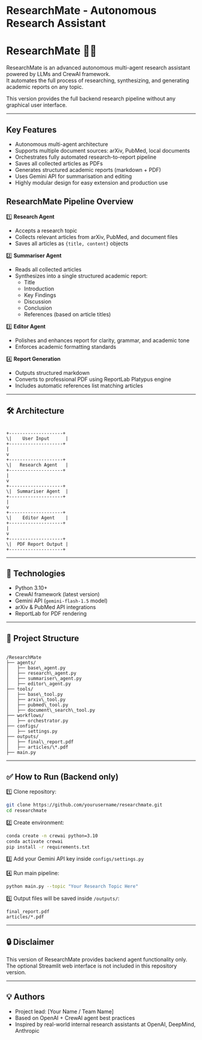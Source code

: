 # **ResearchMate - Autonomous Research Assistant**


# ResearchMate 🧠📄

ResearchMate is an advanced autonomous multi-agent research assistant powered by LLMs and CrewAI framework.  
It automates the full process of researching, synthesizing, and generating academic reports on any topic.

This version provides the full backend research pipeline without any graphical user interface.

---

## Key Features

- Autonomous multi-agent architecture
- Supports multiple document sources: arXiv, PubMed, local documents
- Orchestrates fully automated research-to-report pipeline
- Saves all collected articles as PDFs
- Generates structured academic reports (markdown + PDF)
- Uses Gemini API for summarisation and editing
- Highly modular design for easy extension and production use



## ResearchMate Pipeline Overview

1️⃣ **Research Agent**
- Accepts a research topic
- Collects relevant articles from arXiv, PubMed, and document files
- Saves all articles as `{title, content}` objects

2️⃣ **Summariser Agent**
- Reads all collected articles
- Synthesizes into a single structured academic report:
    - Title
    - Introduction
    - Key Findings
    - Discussion
    - Conclusion
    - References (based on article titles)

3️⃣ **Editor Agent**
- Polishes and enhances report for clarity, grammar, and academic tone
- Enforces academic formatting standards

4️⃣ **Report Generation**
- Outputs structured markdown
- Converts to professional PDF using ReportLab Platypus engine
- Includes automatic references list matching articles

---

## 🛠️ Architecture

```

+--------------------+
\|    User Input      |
+--------------------+
|
v
+--------------------+
\|   Research Agent   |
+--------------------+
|
v
+--------------------+
\|  Summariser Agent  |
+--------------------+
|
v
+--------------------+
\|    Editor Agent    |
+--------------------+
|
v
+--------------------+
\|  PDF Report Output |
+--------------------+

```

---

## 🔧 Technologies

- Python 3.10+
- CrewAI framework (latest version)
- Gemini API (`gemini-flash-1.5` model)
- arXiv & PubMed API integrations
- ReportLab for PDF rendering

---

## 📂 Project Structure

```

/ResearchMate
├── agents/
│   ├── base\_agent.py
│   ├── research\_agent.py
│   ├── summariser\_agent.py
│   ├── editor\_agent.py
├── tools/
│   ├── base\_tool.py
│   ├── arxiv\_tool.py
│   ├── pubmed\_tool.py
│   ├── document\_search\_tool.py
├── workflows/
│   ├── orchestrator.py
├── configs/
│   ├── settings.py
├── outputs/
│   ├── final\_report.pdf
│   ├── articles/\*.pdf
├── main.py

````

---

## ✅ How to Run (Backend only)

1️⃣ Clone repository:
```bash
git clone https://github.com/yourusername/researchmate.git
cd researchmate
````

2️⃣ Create environment:

```bash
conda create -n crewai python=3.10
conda activate crewai
pip install -r requirements.txt
```

3️⃣ Add your Gemini API key inside `configs/settings.py`

4️⃣ Run main pipeline:

```bash
python main.py --topic "Your Research Topic Here"
```

5️⃣ Output files will be saved inside `/outputs/`:

```
final_report.pdf
articles/*.pdf
```

---

## 🔒 Disclaimer

This version of ResearchMate provides backend agent functionality only.
The optional Streamlit web interface is not included in this repository version.

---

## 💡 Authors

* Project lead: \[Your Name / Team Name]
* Based on OpenAI + CrewAI agent best practices
* Inspired by real-world internal research assistants at OpenAI, DeepMind, Anthropic
